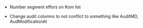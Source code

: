 - Number segment effors on Kom list

- Change audit columns to not conflict to something like AuditMD, AudModificationAt